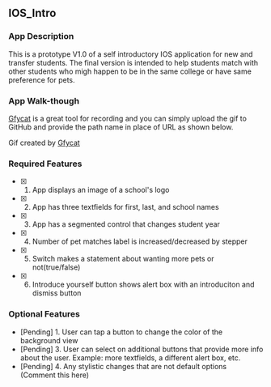 ## IOS_Intro

### App Description

This is a prototype V1.0 of a self introductory IOS application for new and transfer students. The final version is intended to help students match with other students who migh happen to be in the same college or have same preference for pets.

### App Walk-though

[Gfycat](https://gfycat.com/) is a great tool for recording and you can simply upload the gif to GitHub and provide the path name in place of URL as shown below.

<!-- <img src="https://gfycat.com/maturedismalamazonparrot" width=200><br> OR <img src="https://gfycat.com/upload/results" width=200><br> -->

Gif created by [Gfycat](https://gfycat.com/)


### Required Features

- [x] 1. App displays an image of a school's logo
- [x] 2. App has three textfields for first, last, and school names
- [x] 3. App has a segmented control that changes student year
- [x] 4. Number of pet matches label is increased/decreased by stepper
- [x] 5. Switch makes a statement about wanting more pets or not(true/false) 
- [x] 6. Introduce yourself button shows alert box with an introduciton and dismiss button

### Optional Features

- [Pending] 1. User can tap a button to change the color of the background view
- [Pending] 3. User can select on additional buttons that provide more info about the user. Example: more textfields, a different alert box, etc.
- [Pending] 4. Any stylistic changes that are not default options (Comment this here)